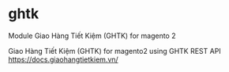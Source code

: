 # ghtk
Module Giao Hàng Tiết Kiệm (GHTK) for magento 2

Giao Hàng Tiết Kiệm (GHTK) for magento2 using GHTK REST API https://docs.giaohangtietkiem.vn/
